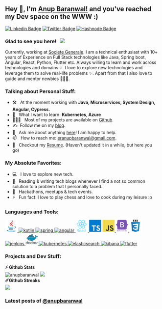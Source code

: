 ## Hey 👋, I'm [Anup Baranwal!](https://twitter.com/anup_baranwal) and you've reached my Dev space on the WWW :)

[![Linkedin Badge](https://img.shields.io/badge/LinkedIn-0077B5?style=for-the-badge&logo=linkedin&logoColor=white)](https://linkedin.com/in/anupbaranwal)
[![Twitter Badge](https://img.shields.io/badge/Twitter-1DA1F2?style=for-the-badge&logo=twitter&logoColor=white)](https://twitter.com/anup_baranwal)
[![Hashnode Badge](https://img.shields.io/badge/Hashnode-2962FF?style=for-the-badge&logo=hashnode&logoColor=white)](https://anupbaranwal.hashnode.dev/)

### Glad to see you here! &nbsp; ![](https://visitor-badge.glitch.me/badge?page_id=anupbaranwal.anupbaranwal&style=flat-square&color=0088cc)

Currently, working at [Societe Generale](https://www.societegenerale.com/en). I am a technical enthusiast with 10+ years of Experience on Full Stack technologies like Java, Spring boot, Angular, React, Python, Flutter etc.
Always willing to learn and work across technologies and domains 💡. 
I love to explore new technologies and leverage them to solve real-life problems ✨. Apart from that I also love to guide and mentor newbies 👨🏻‍💻.

### Talking about Personal Stuff:

- 🛠 &nbsp; At the moment working with **Java, Microservices, System Design, Angular, Cypress.**
- 👀 &nbsp; What I want to learn: **Kubernetes, Azure**
- 👨🏻‍💻 &nbsp; Most of my projects are available on [Github](https://github.com/anupbaranwal).
- ✍️&nbsp; Follow me on my [blog](https://anupbaranwal.hashnode.dev/).
- 💬 &nbsp; Ask me about anything [here](https://github.com/anupbaranwal/anupbaranwal/issues/1)! I am happy to help.
- 📫 &nbsp; How to reach me: [eranupbaranwal@gmail.com](mailto:eranupbaranwal@gmail.com).
- 📝 &nbsp; Checkout my [Resume](https://github.com/anupbaranwal/anupbaranwal/blob/master/resume.pdf). (Haven't updated it in a while, but here you go)
### My Absolute Favorites:

- 💻 &nbsp; I love to explore new tech.
- 📰 &nbsp; Reading & writing tech blogs whenever I find a not so common solution to a problem that I personally faced.
- 🍕 &nbsp; Hackathons, meetups & tech events.
- ⚡ &nbsp; Fun fact: I love to play chess and love to cook during my leisure :p

### Languages and Tools:
<a href="https://www.java.com" target="_blank"> <img src="https://raw.githubusercontent.com/devicons/devicon/master/icons/java/java-original.svg" alt="java" width="40" height="40"/> </a>
<a href="https://kotlinlang.org" target="_blank"> <img src="https://www.vectorlogo.zone/logos/kotlinlang/kotlinlang-icon.svg" alt="kotlin" width="40" height="40"/> </a> 
<a href="https://spring.io/" target="_blank"> <img src="https://www.vectorlogo.zone/logos/springio/springio-icon.svg" alt="spring" width="40" height="40"/> </a> 
<a href="https://angular.io" target="_blank"> <img src="https://angular.io/assets/images/logos/angular/angular.svg" alt="angular" width="40" height="40"/> </a>
<a href="https://reactjs.org/" target="_blank"> <img src="https://raw.githubusercontent.com/devicons/devicon/master/icons/react/react-original-wordmark.svg" alt="react" width="40" height="40"/> </a> 
<a href="https://www.typescriptlang.org/" target="_blank"> <img src="https://raw.githubusercontent.com/devicons/devicon/master/icons/typescript/typescript-original.svg" alt="typescript" width="40" height="40"/></a>
<a href="https://developer.mozilla.org/en-US/docs/Web/JavaScript" target="_blank"> <img src="https://raw.githubusercontent.com/devicons/devicon/master/icons/javascript/javascript-original.svg" alt="javascript" width="40" height="40"/> </a> 
<a href="https://getbootstrap.com" target="_blank"> <img src="https://raw.githubusercontent.com/devicons/devicon/master/icons/bootstrap/bootstrap-plain-wordmark.svg" alt="bootstrap" width="40" height="40"/> </a>
<a href="https://www.w3schools.com/css/" target="_blank"> <img src="https://raw.githubusercontent.com/devicons/devicon/master/icons/css3/css3-original-wordmark.svg" alt="css3" width="40" height="40"/> </a> 
<a href="https://www.jenkins.io" target="_blank"> <img src="https://www.vectorlogo.zone/logos/jenkins/jenkins-icon.svg" alt="jenkins" width="40" height="40"/> </a> 
<a href="https://www.docker.com/" target="_blank"> <img src="https://raw.githubusercontent.com/devicons/devicon/master/icons/docker/docker-original-wordmark.svg" alt="docker" width="40" height="40"/> </a> 
<a href="https://kubernetes.io" target="_blank"> <img src="https://www.vectorlogo.zone/logos/kubernetes/kubernetes-icon.svg" alt="kubernetes" width="40" height="40"/> </a> 
<a href="https://www.elastic.co" target="_blank"> <img src="https://www.vectorlogo.zone/logos/elastic/elastic-icon.svg" alt="elasticsearch" width="40" height="40"/> </a> 
<a href="https://www.elastic.co/kibana" target="_blank"> <img src="https://www.vectorlogo.zone/logos/elasticco_kibana/elasticco_kibana-icon.svg" alt="kibana" width="40" height="40"/> </a> 
<a href="https://flutter.dev" target="_blank"> <img src="https://www.vectorlogo.zone/logos/flutterio/flutterio-icon.svg" alt="flutter" width="40" height="40"/> </a>

### Projects and Dev Stuff:

<summary><b>⚡ Github Stats</b></summary>
<img height="180em" src="https://github-readme-stats.vercel.app/api/top-langs?username=anupbaranwal&show_icons=true&hide_border=true&locale=en&layout=compact" alt="anupbaranwal" />
<img height="180em" src="https://github-readme-stats.vercel.app/api?username=anupbaranwal&show_icons=true&hide_border=true&&count_private=true&include_all_commits=true" />

<summary><b>☄️Github Streaks</b></summary>
<img height="180em" src="https://github-readme-streak-stats.herokuapp.com/?user=anupbaranwal&hide_border=true" />

### Latest posts of [@anupbaranwal](https://github.com/anupbaranwal) 
<!-- BLOG-POST-LIST:START -->
<!-- BLOG-POST-LIST:END -->